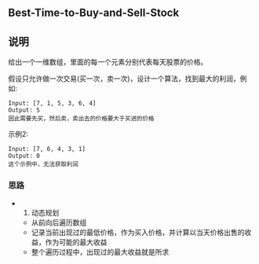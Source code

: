 ## Best-Time-to-Buy-and-Sell-Stock

## 说明
给出一个一维数组，里面的每一个元素分别代表每天股票的价格。

假设只允许做一次交易(买一次，卖一次)，设计一个算法，找到最大的利润，例如:

```
Input: [7, 1, 5, 3, 6, 4]
Output: 5
因此需要先买，然后卖，卖出去的价格要大于买进的价格
```

示例2:

```
Input: [7, 6, 4, 3, 1]
Output: 0
这个示例中，无法获取利润
```

### 思路

* 1. 动态规划
	* 从前向后遍历数组
	* 记录当前出现过的最低价格，作为买入价格，并计算以当天价格出售的收益，作为可能的最大收益
	* 整个遍历过程中，出现过的最大收益就是所求